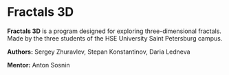 # Fractals 3D

**Fractals 3D** is a program designed for exploring three-dimensional fractals. Made by the three students of the HSE University Saint Petersburg campus.

**Authors:** Sergey Zhuravlev, Stepan Konstantinov, Daria Ledneva

**Mentor:** Anton Sosnin